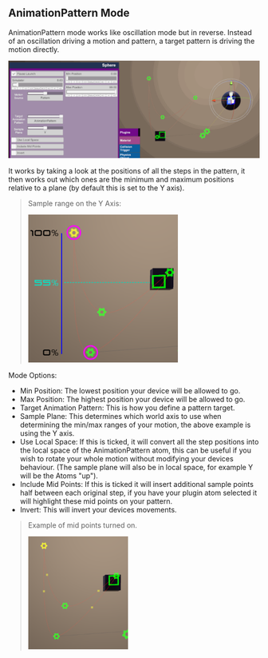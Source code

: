 ## AnimationPattern Mode

AnimationPattern mode works like oscillation mode but in reverse. Instead of an oscillation driving a motion and pattern, a target pattern is driving the motion directly.

<img src="Images/pattern_mode.gif" width="600"/>

It works by taking a look at the positions of all the steps in the pattern, it then works out which ones are the minimum and maximum positions relative to a plane (by default this is set to the Y axis).

> Sample range on the Y Axis:
>
> <img src="Images/pattern_range.png" width="300"/>

Mode Options:

- Min Position: The lowest position your device will be allowed to go.
- Max Position: The highest position your device will be allowed to go.
- Target Animation Pattern: This is how you define a pattern target.
- Sample Plane: This determines which world axis to use when determining the min/max ranges of your motion, the above example is using the Y axis.
- Use Local Space: If this is ticked, it will convert all the step positions into the local space of the AnimationPattern atom, this can be useful if you wish to rotate your whole motion without modifying your devices behaviour. (The sample plane will also be in local space, for example Y will be the Atoms "up").
- Include Mid Points: If this is ticked it will insert additional sample points half between each original step, if you have your plugin atom selected it will highlight these mid points on your pattern.
- Invert: This will invert your devices movements.

> Example of mid points turned on.
>
> <img src="Images/osc_midpoints.png" width="200"/>
